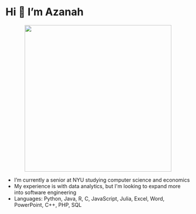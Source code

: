 

  # Hi 👋 I’m Azanah

<p align="center">
  <img src="https://user-images.githubusercontent.com/20725494/115714875-9a327100-a345-11eb-845e-b4d51d2d5e5a.jpg" height="400px" width="400px">
</p>

- I’m currently a senior at NYU studying computer science and economics
- My experience is with data analytics, but I'm looking to expand more into software engineering 
- Languages: Python, Java, R, C, JavaScript, Julia, Excel, Word, PowerPoint, C++, PHP, SQL






